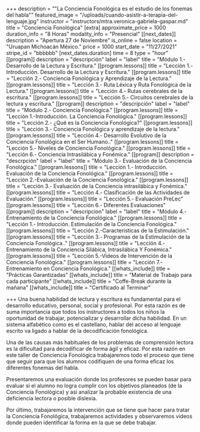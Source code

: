 +++
description = "\"La Conciencia Fonológica es el estudio de los fonemas del habla\""
featured_image = "/uploads/cuando-asistir-a-terapia-del-lenguaje.jpg"
instructor = "instructors/mtra.veronica-gabriela-gaspar.md"
title = "Conciencia Fonológica"
[extra]
approximate_price = 1000
duration_info = "8 Horas"
modality_info = "Presencial"
[[next_dates]]
description = "Apertura 27 de Noviembre"
is_online = false
location = "Uruapan Michoacán México."
price = 1000
start_date = "11/27/2021"
stripe_id = "bbbbbb"
[next_dates.duration]
time = 8
type = "hour"
[[program]]
description = "descripción"
label = "label"
title = "Módulo 1.- Desarrollo de la Lectura y Escritura."
[[program.lessons]]
title = "Lección 1.- Introducción. Desarrollo de la Lectura y Escritura."
[[program.lessons]]
title = "Lección 2.- Conciencia Fonológica y Aprendizaje de la Lectura."
[[program.lessons]]
title = "Lección 3.- Ruta Léxica y Ruta Fonológica de la Lectura."
[[program.lessons]]
title = "Lección 4.- Rutas cerebrales de la escritura."
[[program.lessons]]
title = "Lección 5.- Circuitos cerebrales de la lectura y escritura."
[[program]]
description = "descripción"
label = "label"
title = "Módulo 2.- Conciencia Fonológica."
[[program.lessons]]
title = "Lección 1.-Introducción. La Conciencia Fonológica."
[[program.lessons]]
title = "Lección 2.- ¿Qué es la Conciencia Fonológica?"
[[program.lessons]]
title = "Lección 3.- Conciencia Fonológica y aprendizaje de la lectura."
[[program.lessons]]
title = "Lección 4.- Desarrollo Evolutivo de la Conciencia Fonológica en el Ser Humano.."
[[program.lessons]]
title = "Lección 5.- Niveles de Conciencia Fonológica."
[[program.lessons]]
title = "Lección 6.- Conciencia Intrasilábica y Fonémica."
[[program]]
description = "descrpción"
label = "label"
title = "Módulo 3.- Evaluación de la Conciencia Fonológica."
[[program.lessons]]
title = "Lección 1.- Introducción. Evaluación de la Conciencia Fonológica."
[[program.lessons]]
title = "Lección 2.-Evaluación de la Conciencia Fonológica."
[[program.lessons]]
title = "Lección 3.- Evaluación de la Conciencia intrasilábica y Fonémica."
[[program.lessons]]
title = "Lección 4.- Clasificación de las Actividades de Evaluación."
[[program.lessons]]
title = "Lección 5.- Evaluación PreLec"
[[program.lessons]]
title = "Lección 6.- Diferentes Evaluaciones"
[[program]]
description = "descripcion"
label = "label"
title = "Módulo 4.- Entrenamiento de la Conciencia Fonológica."
[[program.lessons]]
title = "Lección 1.- Introducción. Estimulación de la Conciencia Fonológica."
[[program.lessons]]
title = "Lección 2.-Características de la Estimulación."
[[program.lessons]]
title = "Lección 3.- Programas  de la Estimulación de la Conciencia Fonológica.."
[[program.lessons]]
title = "Lección 4.- Entrenamiento de la Conciencia Silábica, Intrasilábica Y Fonémica."
[[program.lessons]]
title = "Lección 5.-Videos de Intervención de la Conciencia Fonológica."
[[program.lessons]]
title = "Lección 7.- Entrenamiento en Conciencia Fonológica."
[[whats_include]]
title = "Prácticas Garantizadas"
[[whats_include]]
title = "Material de Trabajo para cada participante"
[[whats_include]]
title = "Coffe-Break durante la mañana"
[[whats_include]]
title = "Certificado al Terminar"

+++
Una buena habilidad de lectura y escritura es fundamental para el desarrollo educativo, personal, social y profesional. Por esta razón es de suma importancia que todos los instructores a todos los niños la oportunidad de trabajar, potencializar y desarrollar dicha habilidad. En un sistema alfabético como es el castellano, hablar del acceso al lenguaje escrito va ligado a hablar de la decodificación fonológica.

Una de las causas más habituales de los problemas de comprensión lectora es la dificultad para decodificar de forma ágil y eficaz. Por esta razón en este taller de Conciencia Fonológica trabajaremos todo el proceso que tiene que seguir para que los alumnos codifiquen de una forma eficaz los diferentes fonemas del habla.

Presentaremos una evaluación donde los profesores se pueden basar para evaluar si el alumno no logra cumplir con los objetivos planeados (de la Conciencia Fonológica) y así analizar la probable existencia de una deficiencia lectora o posible dislexia.

Por último, trabajaremos la intervención que se tiene que hacer para tratar la Conciencia Fonológica, trabajaremos actividades y observaremos videos donde pueden identificar la forma en la que se debe trabajar.